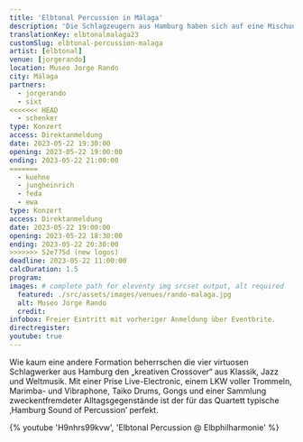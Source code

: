 ```yaml
---
title: 'Elbtonal Percussion in Málaga'
description: 'Die Schlagzeugern aus Hamburg haben sich auf eine Mischung aus Klassik, Jazz und Weltmusik spezialisiert. Jetzt heißen wir sie in Málaga willkommen.'
translationKey: elbtonalmalaga23
customSlug: elbtonal-percussion-malaga
artist: [elbtonal]
venue: [jorgerando]
location: Museo Jorge Rando
city: Málaga
partners:
  - jorgerando
  - sixt
<<<<<<< HEAD
  - schenker
type: Konzert
access: Direktanmeldung
date: 2023-05-22 19:30:00
opening: 2023-05-22 19:00:00
ending: 2023-05-22 21:00:00
=======
  - kuehne
  - jungheinrich
  - feda
  - ewa
type: Konzert
access: Direktanmeldung
date: 2023-05-22 19:00:00
opening: 2023-05-22 18:30:00
ending: 2023-05-22 20:30:00
>>>>>>> 52e775d (new logos)
deadline: 2023-05-22 11:00:00
calcDuration: 1.5
program:
images: # complete path for eleventy img srcset output, alt required
  featured: ./src/assets/images/venues/rando-malaga.jpg
  alt: Museo Jorge Rando
  credit:
infobox: Freier Eintritt mit vorheriger Anmeldung über Eventbrite.
directregister:
youtube: true
---
```


Wie kaum eine andere Formation beherrschen die vier virtuosen Schlagwerker aus Hamburg den „kreativen Crossover“ aus Klassik, Jazz und Weltmusik. Mit einer Prise Live-Electronic, einem LKW voller Trommeln, Marimba- und Vibraphone, Taiko Drums, Gongs und einer Sammlung zweckentfremdeter Alltagsgegenstände ist der für das Quartett typische ‚Hamburg Sound of Percussion’ perfekt.

{% youtube 'H9nhrs99kvw', 'Elbtonal Percussion @ Elbphilharmonie' %}

